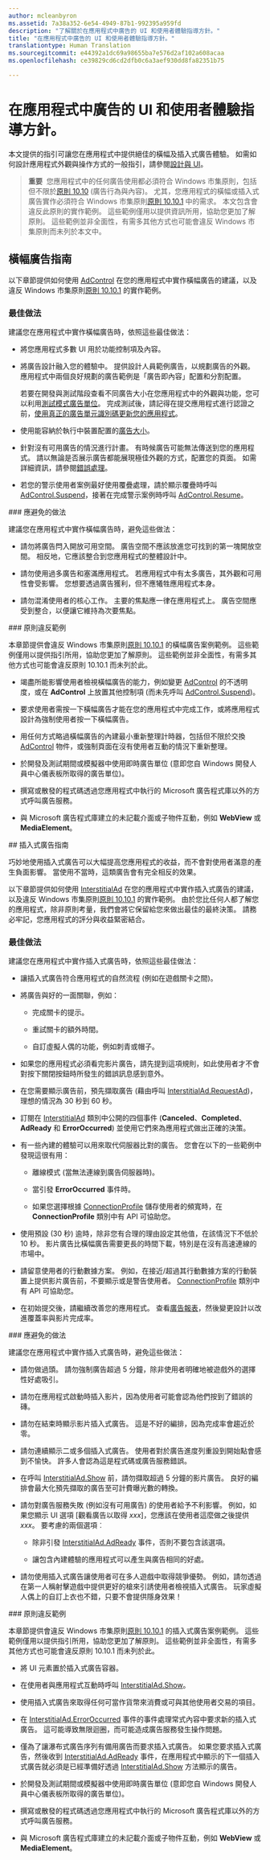 ```yaml
---
author: mcleanbyron
ms.assetid: 7a38a352-6e54-4949-87b1-992395a959fd
description: "了解關於在應用程式中廣告的 UI 和使用者體驗指導方針。"
title: "在應用程式中廣告的 UI 和使用者體驗指導方針。"
translationtype: Human Translation
ms.sourcegitcommit: e44392a1dc69a98655ba7e576d2af102a608acaa
ms.openlocfilehash: ce39829cd6cd2dfb0c6a3aef930dd8fa82351b75

---
```


# <a name="ui-and-user-experience-guidelines-for-ads-in-apps"></a>在應用程式中廣告的 UI 和使用者體驗指導方針。

本文提供的指引可讓您在應用程式中提供絕佳的橫幅及插入式廣告體驗。 如需如何設計應用程式外觀與操作方式的一般指引，請參閱[設計與 UI](https://developer.microsoft.com/windows/design)。

>**重要**&nbsp;&nbsp;您應用程式中的任何廣告使用都必須符合 Windows 市集原則，包括但不限於[原則 10.10](https://msdn.microsoft.com/en-us/library/windows/apps/dn764944.aspx#pol_10_10) (廣告行為與內容)。 尤其，您應用程式的橫幅或插入式廣告實作必須符合 Windows 市集原則[原則 10.10.1](https://msdn.microsoft.com/en-us/library/windows/apps/dn764944.aspx#pol_10_10) 中的需求。 本文包含會違反此原則的實作範例。 這些範例僅用以提供資訊所用，協助您更加了解原則。 這些範例並非全面性，有需多其他方式也可能會違反 Windows 市集原則而未列於本文中。

## <a name="guidelines-for-banner-ads"></a>橫幅廣告指南

以下章節提供如何使用 [AdControl](https://msdn.microsoft.com/library/windows/apps/microsoft.advertising.winrt.ui.adcontrol.aspx) 在您的應用程式中實作橫幅廣告的建議，以及違反 Windows 市集原則[原則 10.10.1](https://msdn.microsoft.com/en-us/library/windows/apps/dn764944.aspx#pol_10_10) 的實作範例。

### <a name="best-practices"></a>最佳做法

建議您在應用程式中實作橫幅廣告時，依照這些最佳做法：

* 將您應用程式多數 UI 用於功能控制項及內容。

* 將廣告設計融入您的體驗中。 提供設計人員範例廣告，以規劃廣告的外觀。 應用程式中兩個良好規劃的廣告範例是「廣告即內容」配置和分割配置。

  若要在開發與測試階段查看不同廣告大小在您應用程式中的外觀與功能，您可以利用[測試模式廣告單位](test-mode-values.md)。 完成測試後，請記得在提交應用程式進行認證之前，[使用真正的廣告單元識別碼更新您的應用程式](set-up-ad-units-in-your-app.md)。

* 使用能容納於執行中裝置配置的[廣告大小](supported-ad-sizes-for-banner-ads.md)。

* 針對沒有可用廣告的情況進行計畫。 有時候廣告可能無法傳送到您的應用程式。 請以無論是否展示廣告都能展現極佳外觀的方式，配置您的頁面。 如需詳細資訊，請參閱[錯誤處理](error-handling-with-advertising-libraries.md)。

* 若您的警示使用者案例最好使用覆疊處理，請於顯示覆疊時呼叫 [AdControl.Suspend](https://msdn.microsoft.com/library/windows/apps/microsoft.advertising.winrt.ui.adcontrol.suspend.aspx)，接著在完成警示案例時呼叫 [AdControl.Resume](https://msdn.microsoft.com/library/windows/apps/microsoft.advertising.winrt.ui.adcontrol.resume.aspx)。

<span />
### <a name="practices-to-avoid"></a>應避免的做法

建議您在應用程式中實作橫幅廣告時，避免這些做法：

* 請勿將廣告閂入開放可用空間。 廣告空間不應該放進您可找到的第一塊開放空間。 相反地，它應該整合到您應用程式的整體設計中。

* 請勿使用過多廣告和塞滿應用程式。 若應用程式中有太多廣告，其外觀和可用性會受影響。 您想要透過廣告獲利，但不應犧牲應用程式本身。

* 請勿混淆使用者的核心工作。 主要的焦點應一律在應用程式上。 廣告空間應受到整合，以便讓它維持為次要焦點。

<span />
### <a name="examples-of-policy-violations"></a>原則違反範例

本章節提供會違反 Windows 市集原則[原則 10.10.1](https://msdn.microsoft.com/en-us/library/windows/apps/dn764944.aspx#pol_10_10) 的橫幅廣告案例範例。 這些範例僅用以提供指引所用，協助您更加了解原則。 這些範例並非全面性，有需多其他方式也可能會違反原則 10.10.1 而未列於此。

* 竭盡所能影響使用者檢視橫幅廣告的能力，例如變更 [AdControl](https://msdn.microsoft.com/library/windows/apps/microsoft.advertising.winrt.ui.adcontrol.aspx) 的不透明度，或在  **AdControl** 上放置其他控制項 (而未先呼叫 [AdControl.Suspend](https://msdn.microsoft.com/library/windows/apps/microsoft.advertising.winrt.ui.adcontrol.suspend.aspx))。

* 要求使用者需按一下橫幅廣告才能在您的應用程式中完成工作，或將應用程式設計為強制使用者按一下橫幅廣告。

* 用任何方式略過橫幅廣告的內建最小重新整理計時器，包括但不限於交換 [AdControl](https://msdn.microsoft.com/library/windows/apps/microsoft.advertising.winrt.ui.adcontrol.aspx) 物件，或強制頁面在沒有使用者互動的情況下重新整理。

* 於開發及測試期間或模擬器中使用即時廣告單位 (意即您自 Windows 開發人員中心儀表板所取得的廣告單位)。

* 撰寫或散發的程式碼透過您應用程式中執行的 Microsoft 廣告程式庫以外的方式呼叫廣告服務。

* 與 Microsoft 廣告程式庫建立的未記載介面或子物件互動，例如 **WebView** 或 **MediaElement**。

<span id="interstitialbestpractices10">
## <a name="guidelines-for-interstitial-ads"></a>插入式廣告指南

巧妙地使用插入式廣告可以大幅提高您應用程式的收益，而不會對使用者滿意的產生負面影響。 當使用不當時，這類廣告會有完全相反的效果。

以下章節提供如何使用 [InterstitialAd](https://msdn.microsoft.com/library/windows/apps/microsoft.advertising.winrt.ui.interstitialad.aspx) 在您的應用程式中實作插入式廣告的建議，以及違反 Windows 市集原則[原則 10.10.1](https://msdn.microsoft.com/en-us/library/windows/apps/dn764944.aspx#pol_10_10) 的實作範例。 由於您比任何人都了解您的應用程式，除非原則考量，我們會將它保留給您來做出最佳的最終決策。 請務必牢記，您應用程式的評分與收益緊密結合。

### <a name="best-practices"></a>最佳做法

建議您在應用程式中實作插入式廣告時，依照這些最佳做法：

* 讓插入式廣告符合應用程式的自然流程 (例如在遊戲關卡之間)。

* 將廣告與好的一面關聯，例如：

    * 完成關卡的提示。

    * 重試關卡的額外時間。

    * 自訂虛擬人偶的功能，例如刺青或帽子。

* 如果您的應用程式必須看完影片廣告，請先提到這項規則，如此使用者才不會對按下關閉按鈕時所發生的錯誤訊息感到意外。

* 在您需要顯示廣告前，預先擷取廣告 (藉由呼叫 [InterstitialAd.RequestAd](https://msdn.microsoft.com/library/windows/apps/microsoft.advertising.winrt.ui.interstitialad.requestad.aspx))，理想的情況為 30 秒到 60 秒。

* 訂閱在 [InterstitialAd](https://msdn.microsoft.com/library/windows/apps/microsoft.advertising.winrt.ui.interstitialad.aspx) 類別中公開的四個事件 (**Canceled**、**Completed**、**AdReady** 和 **ErrorOccurred**) 並使用它們來為應用程式做出正確的決策。

* 有一些內建的體驗可以用來取代伺服器比對的廣告。 您會在以下的一些範例中發現這很有用：

    * 離線模式 (當無法連線到廣告伺服器時)。

    * 當引發 **ErrorOccurred** 事件時。

    * 如果您選擇根據 [ConnectionProfile](https://msdn.microsoft.com/library/windows/apps/windows.networking.connectivity.connectionprofile.aspx) 儲存使用者的頻寬時，在 **ConnectionProfile** 類別中有 API 可協助您。

* 使用預設 (30 秒) 逾時，除非您有合理的理由設定其他值，在該情況下不低於 10 秒。 影片廣告比橫幅廣告需要更長的時間下載，特別是在沒有高速連線的市場中。

<span/>

* 請留意使用者的行動數據方案。 例如，在接近/超過其行動數據方案的行動裝置上提供影片廣告前，不要顯示或是警告使用者。 [ConnectionProfile](https://msdn.microsoft.com/library/windows/apps/windows.networking.connectivity.connectionprofile.aspx) 類別中有 API 可協助您。

* 在初始提交後，請繼續改善您的應用程式。 查看[廣告報表](../publish/advertising-performance-report.md)，然後變更設計以改進覆蓋率與影片完成率。

<span />
### <a name="practices-to-avoid"></a>應避免的做法

建議您在應用程式中實作插入式廣告時，避免這些做法：

* 請勿做過頭。 請勿強制廣告超過 5 分鐘，除非使用者明確地被遊戲外的選擇性好處吸引。

* 請勿在應用程式啟動時插入影片，因為使用者可能會認為他們按到了錯誤的磚。

* 請勿在結束時顯示影片插入式廣告。 這是不好的編排，因為完成率會趨近於零。

* 請勿連續顯示二或多個插入式廣告。 使用者對於廣告進度列重設到開始點會感到不愉快。 許多人會認為這是程式碼或廣告服務錯誤。

* 在呼叫 [InterstitialAd.Show](https://msdn.microsoft.com/library/windows/apps/microsoft.advertising.winrt.ui.interstitialad.show.aspx) 前，請勿擷取超過 5 分鐘的影片廣告。 良好的編排會最大化預先擷取的廣告至可計費曝光數的轉換。

* 請勿對廣告服務失敗 (例如沒有可用廣告) 的使用者給予不利影響。 例如，如果您顯示 UI 選項 [觀看廣告以取得 *xxx*]，您應該在使用者這麼做之後提供 *xxx*。 要考慮的兩個選項︰

    * 除非引發 [InterstitialAd.AdReady](https://msdn.microsoft.com/library/windows/apps/microsoft.advertising.winrt.ui.interstitialad.adready.aspx) 事件，否則不要包含該選項。

    * 讓包含內建體驗的應用程式可以產生與廣告相同的好處。

* 請勿使用插入式廣告讓使用者可在多人遊戲中取得競爭優勢。 例如，請勿透過在第一人稱射擊遊戲中提供更好的槍來引誘使用者檢視插入式廣告。 玩家虛擬人偶上的自訂上衣也不錯，只要不會提供隱身效果！

<span />
### <a name="examples-of-policy-violations"></a>原則違反範例

本章節提供會違反 Windows 市集原則[原則 10.10.1](https://msdn.microsoft.com/en-us/library/windows/apps/dn764944.aspx#pol_10_10) 的插入式廣告案例範例。 這些範例僅用以提供指引所用，協助您更加了解原則。 這些範例並非全面性，有需多其他方式也可能會違反原則 10.10.1 而未列於此。

* 將 UI 元素置於插入式廣告容器。

* 在使用者與應用程式互動時呼叫 [InterstitialAd.Show](https://msdn.microsoft.com/library/windows/apps/microsoft.advertising.winrt.ui.interstitialad.show.aspx)。

* 使用插入式廣告來取得任何可當作貨幣來消費或可與其他使用者交易的項目。

* 在 [InterstitialAd.ErrorOccurred](https://msdn.microsoft.com/library/windows/apps/microsoft.advertising.winrt.ui.interstitialad.erroroccurred.aspx) 事件的事件處理常式內容中要求新的插入式廣告。 這可能導致無限迴圈，而可能造成廣告服務發生操作問題。

* 僅為了讓瀑布式廣告序列有備用廣告而要求插入式廣告。 如果您要求插入式廣告，然後收到 [InterstitialAd.AdReady](https://msdn.microsoft.com/library/windows/apps/microsoft.advertising.winrt.ui.interstitialad.adready.aspx) 事件，在應用程式中顯示的下一個插入式廣告就必須是已經準備好透過 [InterstitialAd.Show](https://msdn.microsoft.com/library/windows/apps/microsoft.advertising.winrt.ui.interstitialad.show.aspx) 方法顯示的廣告。

* 於開發及測試期間或模擬器中使用即時廣告單位 (意即您自 Windows 開發人員中心儀表板所取得的廣告單位)。

* 撰寫或散發的程式碼透過您應用程式中執行的 Microsoft 廣告程式庫以外的方式呼叫廣告服務。

* 與 Microsoft 廣告程式庫建立的未記載介面或子物件互動，例如 **WebView** 或 **MediaElement**。

 

 



<!--HONumber=Jan17_HO1-->


